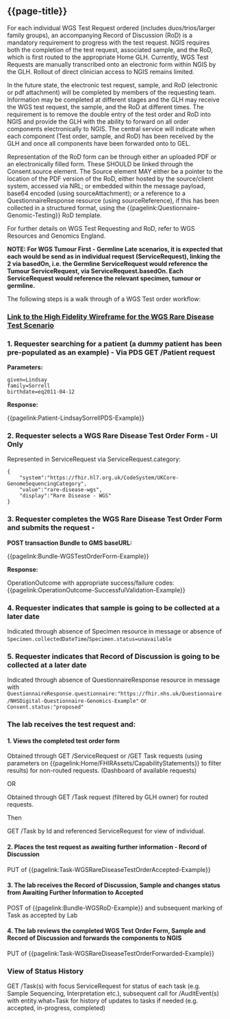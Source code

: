 ## {{page-title}}

For each individual WGS Test Request ordered (includes duos/trios/larger family groups), an accompanying Record of Discussion (RoD) is a mandatory requirement to progress with the test request. NGIS requires both the completion of the test request, associated sample, and the RoD, which is first routed to the appropriate Home GLH. Currently, WGS Test Requests are manually transcribed onto an electronic form within NGIS by the GLH. Rollout of direct clinician access to NGIS remains limited. 

In the future state, the electronic test request, sample, and RoD (electronic or pdf attachment) will be completed by members of the requesting team. Information may be completed at different stages and the GLH may receive the WGS test request, the sample, and the RoD at different times. The requirement is to remove the double entry of the test order and RoD into NGIS and provide the GLH with the ability to forward on all order components electronically to NGIS. The central service will indicate when each component (Test order, sample, and RoD) has been received by the GLH and once all components have been forwarded onto to GEL. 

Representation of the RoD form can be through either an uploaded PDF or an electronically filled form. These SHOULD be linked through the Consent.source element. The Source element MAY either be a pointer to the location of the PDF version of the RoD, either hosted by the source/client system, accessed via NRL; or embedded within the message payload, base64 encoded (using sourceAttachment); or a reference to a QuestionnaireResponse resource (using sourceReference), if this has been collected in a structured format, using the {{pagelink:Questionnaire-Genomic-Testing}} RoD template.

For further details on WGS Test Requesting and RoD, refer to WGS Resources and Genomics England.

**NOTE: For WGS Tumour First - Germline Late scenarios, it is expected that each would be send as in individual request (ServiceRequest), linking the 2 via basedOn, i.e. the Germline ServiceRequest would reference the Tumour ServiceRequest, via ServiceRequest.basedOn. Each ServiceRequest would reference the relevant specimen, tumour or germline.**  

The following steps is a walk through of a WGS Test order workflow:

### [Link to the High Fidelity Wireframe for the WGS Rare Disease Test Scenario](https://tenq2a.axshare.com/)

### 1. Requester searching for a patient (a dummy patient has been pre-populated as an example) - Via PDS GET /Patient request

**Parameters:**
```
given=Lindsay
family=Sorrell
birthdate=eq2011-04-12
```

**Response:**

{{pagelink:Patient-LindsaySorrellPDS-Example}}

### 2. Requester selects a WGS Rare Disease Test Order Form - UI Only

Represented in ServiceRequest via ServiceRequest.category:
```
{
    "system":"https://fhir.hl7.org.uk/CodeSystem/UKCore-GenomeSequencingCategory",
    "value":"rare-disease-wgs",
    "display":"Rare Disease - WGS"
}
```

### 3. Requester completes the WGS Rare Disease Test Order Form and submits the request - 

**POST transaction Bundle to GMS baseURL:**

{{pagelink:Bundle-WGSTestOrderForm-Example}}

**Response:**

OperationOutcome with appropriate success/failure codes: {{pagelink:OperationOutcome-SuccessfulValidation-Example}}

### 4. Requester indicates that sample is going to be collected at a later date

Indicated through absence of Specimen resource in message or absence of ```Specimen.collectedDateTime```/```Specimen.status=unavailable```

### 5. Requester indicates that Record of Discussion is going to be collected at a later date

Indicated through absence of QuestionnaireResponse resource in message with ```QuestionnaireResponse.questionnaire:"https://fhir.nhs.uk/Questionnaire/NHSDigital-Questionnaire-Genomics-Example"``` or ```Consent.status:"proposed"```

### The lab receives the test request and:

#### 1. Views the completed test order form

Obtained through GET /ServiceRequest or /GET Task requests (using parameters on {{pagelink:Home/FHIRAssets/CapabilityStatements}} to filter results) for non-routed requests. (Dashboard of available requests)

OR

Obtained through GET /Task request (filtered by GLH owner) for routed requests.

Then

GET /Task by Id and referenced ServiceRequest for view of individual.

#### 2. Places the test request as awaiting further information - Record of Discussion

PUT of {{pagelink:Task-WGSRareDiseaseTestOrderAccepted-Example}}

#### 3. The lab receives the Record of Discussion, Sample and changes status from Awaiting Further Information to Accepted

POST of {{pagelink:Bundle-WGSRoD-Example}} and subsequent marking of Task as accepted by Lab

#### 4. The lab reviews the completed WGS Test Order Form, Sample and Record of Discussion and forwards the components to NGIS 

PUT of {{pagelink:Task-WGSRareDiseaseTestOrderForwarded-Example}}

### View of Status History

GET /Task(s) with focus ServiceRequest for status of each task (e.g. Sample Sequencing, Interpretation etc.), subsequent call for /AuditEvent(s) with entity.what=Task for history of updates to tasks if needed (e.g. accepted, in-progress, completed)